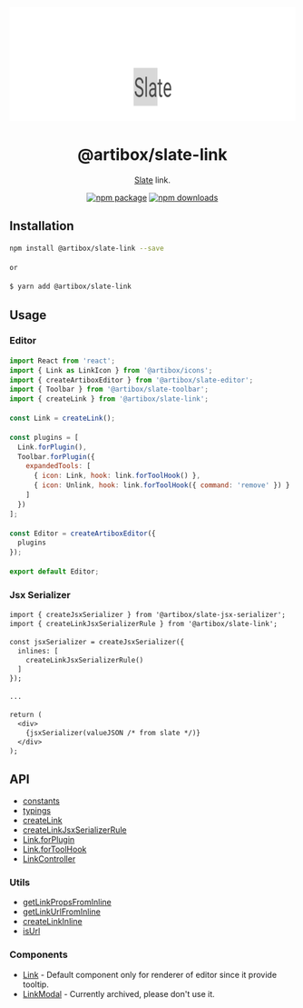 <div align="center">
  <img
    src="https://raw.githubusercontent.com/ianstormtaylor/slate/master/docs/images/banner.png"
    height="200"
  />
</div>

<h1 align="center">@artibox/slate-link</h1>

<div align="center">

[Slate](https://github.com/ianstormtaylor/slate) link.

[![npm package](https://img.shields.io/npm/v/@artibox/slate-link.svg?maxAge=60)](https://www.npmjs.com/package/@artibox/slate-link)
[![npm downloads](https://img.shields.io/npm/dt/@artibox/slate-link.svg?maxAge=60)](https://www.npmjs.com/package/@artibox/slate-link)

</div>

## Installation

```bash
npm install @artibox/slate-link --save

or

$ yarn add @artibox/slate-link
```

## Usage

### Editor

```js
import React from 'react';
import { Link as LinkIcon } from '@artibox/icons';
import { createArtiboxEditor } from '@artibox/slate-editor';
import { Toolbar } from '@artibox/slate-toolbar';
import { createLink } from '@artibox/slate-link';

const Link = createLink();

const plugins = [
  Link.forPlugin(),
  Toolbar.forPlugin({
    expandedTools: [
      { icon: Link, hook: link.forToolHook() },
      { icon: Unlink, hook: link.forToolHook({ command: 'remove' }) }
    ]
  })
];

const Editor = createArtiboxEditor({
  plugins
});

export default Editor;
```

### Jsx Serializer

```tsx
import { createJsxSerializer } from '@artibox/slate-jsx-serializer';
import { createLinkJsxSerializerRule } from '@artibox/slate-link';

const jsxSerializer = createJsxSerializer({
  inlines: [
    createLinkJsxSerializerRule()
  ]
});

...

return (
  <div>
    {jsxSerializer(valueJSON /* from slate */)}
  </div>
);
```

## API

- [constants](./src/constants.ts)
- [typings](./src/typings.ts)
- [createLink](./src/link.ts#L20)
- [createLinkJsxSerializerRule](./src/jsx-serializer.ts)
- [Link.forPlugin](./src/link.ts#L26)
- [Link.forToolHook](./src/link.ts#L33)
- [LinkController](./src/controller.ts#L6)

### Utils

- [getLinkPropsFromInline](./src/utils/get-link-props-from-inline.ts)
- [getLinkUrlFromInline](./src/utils/get-link-url-from-inline.ts)
- [createLinkInline](./src/utils/create-link-inline.ts)
- [isUrl](./src/utils/is-url.ts)

### Components

- [Link](./src/components/link.tsx) - Default component only for renderer of editor since it provide tooltip.
- [LinkModal](./src/components/link-modal/link-modal.tsx) - Currently archived, please don't use it.
